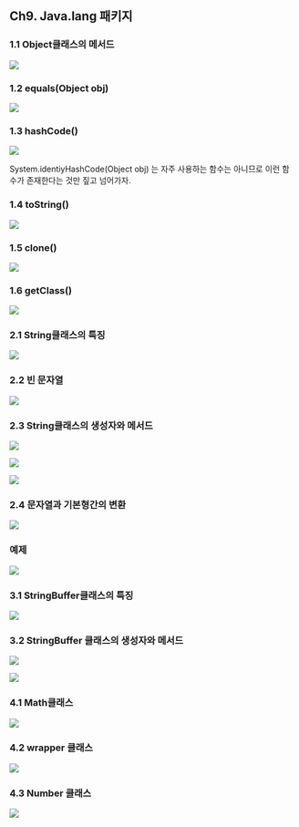 ## Ch9. Java.lang 패키지

### 1.1 Object클래스의 메서드

![](C:\Users\IBK\Desktop\Java\200128_자바lang패키지\capture\1.PNG)



### 1.2 equals(Object obj)

![](C:\Users\IBK\Desktop\Java\200128_자바lang패키지\capture\2.PNG)



### 1.3 hashCode()

![](C:\Users\IBK\Desktop\Java\200128_자바lang패키지\capture\3.PNG)

System.identiyHashCode(Object obj) 는 자주 사용하는 함수는 아니므로 이런 함수가 존재한다는 것만 짚고 넘어가자.



### 1.4 toString()

![](C:\Users\IBK\Desktop\Java\200128_자바lang패키지\capture\4.PNG)



### 1.5 clone()

![](C:\Users\IBK\Desktop\Java\200128_자바lang패키지\capture\5.PNG)



### 1.6 getClass()

![](C:\Users\IBK\Desktop\Java\200128_자바lang패키지\capture\6.PNG)



### 2.1 String클래스의 특징

![](C:\Users\IBK\Desktop\Java\200128_자바lang패키지\capture\7.PNG)



### 2.2 빈 문자열

![](C:\Users\IBK\Desktop\Java\200128_자바lang패키지\capture\8.PNG)



### 2.3 String클래스의 생성자와 메서드

![](C:\Users\IBK\Desktop\Java\200128_자바lang패키지\capture\9.PNG)

![](C:\Users\IBK\Desktop\Java\200128_자바lang패키지\capture\10.PNG)

![](C:\Users\IBK\Desktop\Java\200128_자바lang패키지\capture\11.PNG)



### 2.4 문자열과 기본형간의 변환

![](C:\Users\IBK\Desktop\Java\200128_자바lang패키지\capture\12.PNG)

### 예제

 ![](C:\Users\IBK\Desktop\Java\200128_자바lang패키지\capture\13.PNG)



### 3.1 StringBuffer클래스의 특징

![](C:\Users\IBK\Desktop\Java\200128_자바lang패키지\capture\14.PNG)



### 3.2 StringBuffer 클래스의 생성자와 메서드

![](C:\Users\IBK\Desktop\Java\200128_자바lang패키지\capture\15.PNG)

![](C:\Users\IBK\Desktop\Java\200128_자바lang패키지\capture\16.PNG)



### 4.1 Math클래스

![](C:\Users\IBK\Desktop\Java\200128_자바lang패키지\capture\17.PNG)



### 4.2 wrapper 클래스

![](C:\Users\IBK\Desktop\Java\200128_자바lang패키지\capture\18.PNG)



### 4.3 Number 클래스

![](C:\Users\IBK\Desktop\Java\200128_자바lang패키지\capture\19.PNG)

